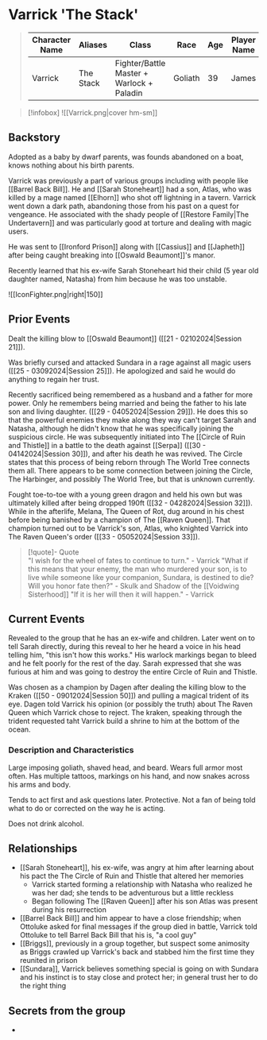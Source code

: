 # Varrick 'The Stack'
>  Character Name | Aliases | Class | Race | Age | Player Name |
>  -- | -- | -- | -- | -- | -- |
> Varrick | The Stack |Fighter/Battle Master + Warlock + Paladin |Goliath|39|James|

> [!infobox]
> ![[Varrick.png|cover hm-sm]]

## Backstory
Adopted as a baby by dwarf parents, was founds abandoned on a boat, knows nothing about his birth parents.

Varrick was previously a part of various groups including with people like [[Barrel Back Bill]]. He and [[Sarah Stoneheart]] had a son, Atlas, who was killed by a mage named [[Elhorn]] who shot off lightning in a tavern. Varrick went down a dark path, abandoning those from his past on a quest for vengeance.  He associated with the shady people of [[Restore Family|The Undertavern]] and was particularly good at torture and dealing with magic users.

He was sent to [[Ironford Prison]] along with [[Cassius]] and [[Japheth]] after being caught breaking into [[Oswald Beaumont]]'s manor.

Recently learned that his ex-wife Sarah Stoneheart hid their child (5 year old daughter named, Natasha) from him because he was too unstable.

![[IconFighter.png|right|150]]

## Prior Events
Dealt the killing blow to [[Oswald Beaumont]] ([[21 - 02102024|Session 21]]).

Was briefly cursed and attacked Sundara in a rage against all magic users ([[25 - 03092024|Session 25]]). He apologized and said he would do anything to regain her trust.

Recently sacrificed being remembered as a husband and a father for more power. Only he remembers being married and being the father to his late son and living daughter. ([[29 - 04052024|Session 29]]). He does this so that the powerful enemies they make along they way can't target Sarah and Natasha, although he didn't know that he was specifically joining the suspicious circle. He was subsequently initiated into The [[Circle of Ruin and Thistle]] in a battle to the death against [[Serpa]] ([[30 - 04142024|Session 30]]), and after his death he was revived. The Circle states that this process of being reborn through The World Tree connects them all. There appears to be some connection between joining the Circle, The Harbinger, and possibly The World Tree, but that is unknown currently.

Fought toe-to-toe with a young green dragon and held his own but was ultimately killed after being dropped 190ft ([[32 - 04282024|Session 32]]). While in the afterlife, Melana, The Queen of Rot, dug around in his chest before being banished by a champion of The [[Raven Queen]]. That champion turned out to be Varrick's son, Atlas, who knighted Varrick into The Raven Queen's order ([[33 - 05052024|Session 33]]).

> [!quote]- Quote  
> "I wish for the wheel of fates to continue to turn." - Varrick
> "What if this means that your enemy, the man who murdered your son, is to live while someone like your companion, Sundara, is destined to die? Will you honor fate then?" - Skulk and Shadow of the [[Voidwing Sisterhood]] 
> "If it is her will then it will happen." - Varrick

## Current Events

Revealed to the group that he has an ex-wife and children. Later went on to tell Sarah directly, during this reveal to her he heard a voice in his head telling him, "this isn't how this works." His warlock markings began to bleed and he felt poorly for the rest of the day. Sarah expressed that she was furious at him and was going to destroy the entire Circle of Ruin and Thistle.

Was chosen as a champion by Dagen after dealing the killing blow to the Kraken ([[50 - 09012024|Session 50]]) and pulling a magical trident of its eye. Dagen told Varrick his opinion (or possibly the truth) about The Raven Queen which Varrick chose to reject. The kraken, speaking through the trident requested taht Varrick build a shrine to him at the bottom of the ocean. 

### Description and Characteristics
Large imposing goliath, shaved head, and beard. Wears full armor most often. Has multiple tattoos, markings on his hand, and now snakes across his arms and body.

Tends to act first and ask questions later. Protective. Not a fan of being told what to do or corrected on the way he is acting.

Does not drink alcohol.

## Relationships
- [[Sarah Stoneheart]], his ex-wife, was angry at him after learning about his pact the The Circle of Ruin and Thistle that altered her memories
	- Varrick started forming a relationship with Natasha who realized he was her dad; she tends to be adventurous but a little reckless 
	- Began following The [[Raven Queen]] after his son Atlas was present during his resurrection
- [[Barrel Back Bill]] and him appear to have a close friendship; when Ottoluke asked for final messages if the group died in battle, Varrick told Ottoluke to tell Barrel Back Bill that his is, "a cool guy"
- [[Briggs]], previously in a group together, but suspect some animosity as Briggs crawled up Varrick's back and stabbed him the first time they reunited in prison
- [[Sundara]], Varrick believes something special is going on with Sundara and his instinct is to stay close and protect her; in general trust her to do the right thing


## Secrets from the group
- 